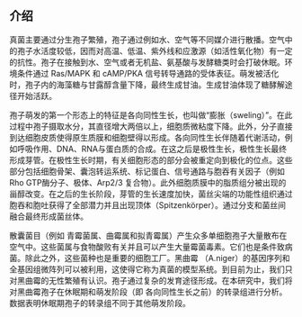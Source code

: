 ## 介绍

真菌主要通过分生孢子繁殖，孢子通过例如水、空气等不同媒介进行散播。空气中的孢子水活度较低，因而对高温、低温、紫外线和应激源（如活性氧化物）有一定的抗性。孢子在接触到水、空气或者无机盐、氨基酸与发酵糖类时会打破休眠。环境条件通过 Ras/MAPK 和 cAMP/PKA 信号转导通路的受体表征。萌发被活化时，孢子内的海藻糖与甘露醇含量下降，最终生成甘油。生成甘油体现了糖酵解途径开始活跃。



孢子萌发的第一个形态上的特征是各向同性生长，也叫做“膨胀（sweling）”。在此过程中孢子摄取水分，其直径增大两倍以上，细胞质微粘度下降。此外，分子直接到达细胞皮质使得原生质膜和细胞壁得以形成。各向同性生长伴随着代谢活动，例如呼吸作用、DNA、RNA与蛋白质的合成。在这之后是极性生长，极性生长最终形成芽管。在极性生长时期，有关细胞形态的部分会被重定向到极化的位点。这些部分包括细胞骨架、囊泡转运系统、标记蛋白、信号通路与胞吞有关因子（例如 Rho GTP酶分子、极体、Arp2/3 复合物）。此外细胞质膜中的脂质组分被出现的甾醇改变。在之后的生长阶段，芽管的生长速度加快，菌丝尖端的功能性组织通过胞吞和胞吐获得了全部潜力并且出现顶体（Spitzenkörper）。通过分支和菌丝间融合最终形成菌丝体。



散囊菌目（例如 青霉菌属、曲霉属和拟青霉属）产生众多单细胞孢子大量散布在空气中。这些菌属与食物酸败有关并且可以产生大量霉菌毒素。它们也是条件致病菌。除此之外，这些菌种也是重要的细胞工厂。黑曲霉 （A.niger）的基因序列和全基因组微阵列可以被利用，这使得它称为真菌的模型系统。到目前为止，我们只对黑曲霉的无性繁殖有认识。孢子通过复杂的发育途径形成。在本研究中，我们将对黑曲霉孢子在休眠期和萌发阶段（即 各向同性生长之前）的转录组进行分析。数据表明休眠期孢子的转录组不同于其他萌发阶段。